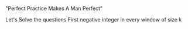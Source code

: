 "Perfect Practice Makes A Man Perfect"

Let's Solve the questions
First negative integer in every window of size k